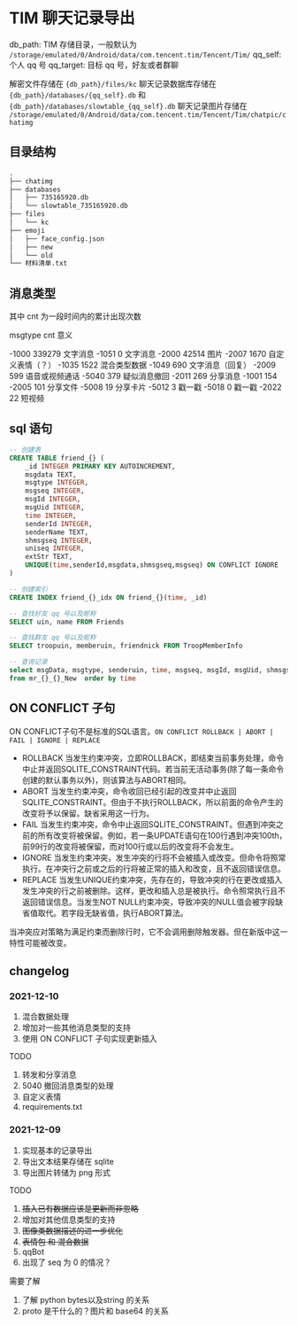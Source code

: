 # TIM 聊天记录导出

db_path: TIM 存储目录，一般默认为 `/storage/emulated/0/Android/data/com.tencent.tim/Tencent/Tim/`
qq_self: 个人 qq 号
qq_target: 目标 qq 号，好友或者群聊

解密文件存储在
`{db_path}/files/kc`
聊天记录数据库存储在
`{db_path}/databases/{qq_self}.db` 和 `{db_path}/databases/slowtable_{qq_self}.db`
聊天记录图片存储在
`/storage/emulated/0/Android/data/com.tencent.tim/Tencent/Tim/chatpic/chatimg`

## 目录结构

```txt
.
├── chatimg
├── databases
│   ├── 735165920.db
│   └── slowtable_735165920.db
├── files
│   └── kc
├── emoji
│   ├── face_config.json
│   ├── new
│   └── old
└── 材料清单.txt
```

## 消息类型

其中 cnt 为一段时间内的累计出现次数

msgtype    cnt     意义

-1000    339279  文字消息
-1051    0       文字消息
-2000    42514   图片
-2007    1670    自定义表情（？）
-1035    1522    混合类型数据
-1049    690     文字消息（回复）
-2009    599     语音或视频通话
-5040    379     疑似消息撤回
-2011    269     分享消息
-1001    154
-2005    101     分享文件
-5008    19      分享卡片
-5012    3       戳一戳
-5018    0       戳一戳
-2022    22      短视频

## sql 语句

```sql
-- 创建表
CREATE TABLE friend_{} (
    _id INTEGER PRIMARY KEY AUTOINCREMENT,
    msgdata TEXT,
    msgtype INTEGER,
    msgseq INTEGER,
    msgId INTEGER,
    msgUid INTEGER,
    time INTEGER,
    senderId INTEGER,
    senderName TEXT,
    shmsgseq INTEGER,
    uniseq INTEGER,
    extStr TEXT,
    UNIQUE(time,senderId,msgdata,shmsgseq,msgseq) ON CONFLICT IGNORE
)

-- 创建索引
CREATE INDEX friend_{}_idx ON friend_{}(time, _id)

-- 查找好友 qq 号以及昵称
SELECT uin, name FROM Friends

-- 查找群友 qq 号以及昵称
SELECT troopuin, memberuin, friendnick FROM TroopMemberInfo

-- 查询记录
select msgData, msgtype, senderuin, time, msgseq, msgId, msgUid, shmsgseq, uniseq, extStr
from mr_{}_{}_New  order by time
```

## ON CONFLICT 子句

ON CONFLICT子句不是标准的SQL语言。`ON CONFLICT ROLLBACK | ABORT | FAIL | IGNORE | REPLACE`

- ROLLBACK
    当发生约束冲突，立即ROLLBACK，即结束当前事务处理，命令中止并返回SQLITE_CONSTRAINT代码。若当前无活动事务(除了每一条命令创建的默认事务以外)，则该算法与ABORT相同。
- ABORT
    当发生约束冲突，命令收回已经引起的改变并中止返回SQLITE_CONSTRAINT。但由于不执行ROLLBACK，所以前面的命令产生的改变将予以保留。缺省采用这一行为。
- FAIL
    当发生约束冲突，命令中止返回SQLITE_CONSTRAINT。但遇到冲突之前的所有改变将被保留。例如，若一条UPDATE语句在100行遇到冲突100th，前99行的改变将被保留，而对100行或以后的改变将不会发生。
- IGNORE
    当发生约束冲突，发生冲突的行将不会被插入或改变。但命令将照常执行。在冲突行之前或之后的行将被正常的插入和改变，且不返回错误信息。
- REPLACE
    当发生UNIQUE约束冲突，先存在的，导致冲突的行在更改或插入发生冲突的行之前被删除。这样，更改和插入总是被执行。命令照常执行且不返回错误信息。当发生NOT NULL约束冲突，导致冲突的NULL值会被字段缺省值取代。若字段无缺省值，执行ABORT算法。

当冲突应对策略为满足约束而删除行时，它不会调用删除触发器。但在新版中这一特性可能被改变。

## changelog

### 2021-12-10

1. 混合数据处理
2. 增加对一些其他消息类型的支持
3. 使用 ON CONFLICT 子句实现更新插入

TODO

1. 转发和分享消息
2. 5040 撤回消息类型的处理
3. 自定义表情
4. requirements.txt

### 2021-12-09

1. 实现基本的记录导出
2. 导出文本结果存储在 sqlite
3. 导出图片转储为 png 形式

TODO

1. ~~插入已有数据应该是更新而非忽略~~
2. 增加对其他信息类型的支持
3. ~~图像类数据描述的进一步优化~~
4. ~~表情包 和 混合数据~~
5. qqBot
6. 出现了 seq 为 0 的情况？

需要了解

1. 了解 python bytes以及string 的关系
2. proto 是干什么的？图片和 base64 的关系
